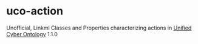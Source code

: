 # uco-action

Unofficial, Linkml Classes and Properties characterizing actions in [Unified Cyber Ontology](https://unifiedcyberontology.org/) 1.1.0


